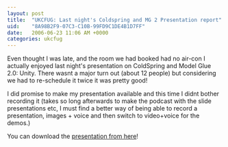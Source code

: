```yaml
---
layout: post
title:  "UKCFUG: Last night's Coldspring and MG 2 Presentation report"
uid:	"8A98B2F9-07C3-C10B-99FD9C1DE4B1D7FF"
date:   2006-06-23 11:06 AM +0000
categories: ukcfug
---
```

Even thought I was late, and the room we had booked had no air-con  I actually enjoyed last night's presentation on ColdSpring and Model Glue 2.0: Unity. There wasnt a major turn out (about 12 people) but considering we had to re-schedule it twice it was pretty good!

I did promise to make my presentation available and this time I didnt bother recording it (takes so long afterwards to make the podcast with the slide presentations etc, I must find a better way of being able to record a presentation, images + voice and then switch to video+voice for the demos.) 

You can download the <a href="http://media.libsyn.com/media/markdrew/ColdSpringPres.pdf">presentation from here</a>!